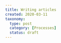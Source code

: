 ```yaml
---
title: Writing articles
created: 2020-03-11
taxonomy:
  type: post
  category: [Processes]
  status: draft
---
```

